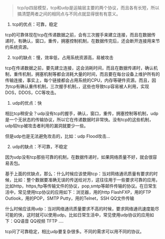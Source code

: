 > tcp/ip四层模型，tcp和udp是运输层主要的两个协议，而且各有长短，所以搞清楚两者之间的相同点与不同点就显得很有有意义。

1. tcp的优点：可靠，稳定

tcp的可靠体现在tcp在传递数据之前，会有三次握手来建立连接，而且在数据传递时，有确认，窗口，重传，拥塞控制机制，在数据传完后，还会断开连接用来节约系统资源。

2. tcp的缺点：慢，效率低，占用系统资源高，易被攻击

tcp在传递数据之前，要先建立连接，这会消耗时间，而且在数据传递时，确认机制，重传机制，拥塞机制等都会消耗大量的时间，而且要在每台设备上维护所有的传输连接，事实上，每个链接都会占用系统的CPU，内存等硬件资源。而且，因为tcp有确认重传机制，三次握手机制，，这些也导致tcp容易被人利用，实现DOS，DDOS，CC等攻击。

1. udp的优点：快

相比tcp稍安全？udp没有tcp的握手，确认，窗口，重传，拥塞控制等机制，udp是一个无状态的传输协议，所以它在传递数据时非常快。没有tcp的这些机制，udp较tcp被攻击者利用的漏洞就要少一些。

但是udp也是无法避免攻击的，比如：udp Flood攻击...

2. udp的缺点：不可靠，不稳定

因为udp没有tcp那些可靠的机制，在数据传递时，如果网络质量不好，就会很容易丢包。

基于上面的优缺点，那么：什么时候应该使用tcp：当对网络通讯质量有要求的时候，比如：整个数据要准确无误的传送给对方，这往往用于一些要求可靠的应用，比如http，https,ftp等传输文件的协议，pop,smtp等邮件传输的协议。在日常生活中，常见使用tcp协议的应用如下：浏览器，用的http FlashFXP，用的FTP Outlook，用的POP，SMTP Putty，用的Telnet，SSH QQ文件传输

什么时候应该用udp：当对网络通讯质量要求不高的时候，要求网络通讯速度能尽可能的快，这时就可以使用udp。比如日常生活中，常见使用udp协议的应用如下：QQ语音 QQ视频 TFTP ....

tcp问了可靠稳定，相比udp要复杂很多。不同的需求可以用不同的协议。
